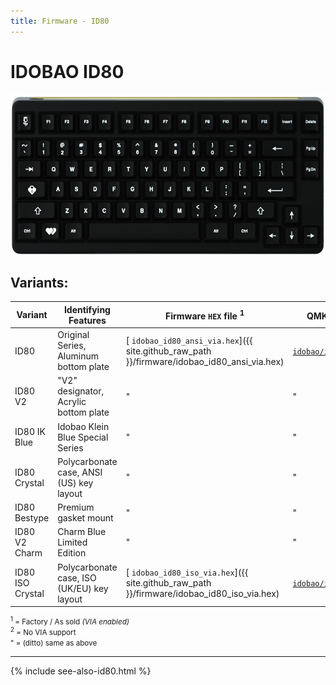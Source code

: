 ```yaml
---
title: Firmware - ID80
---
```


# IDOBAO ID80

<img src="../assets/img/idobao-id80.png" height="260" width="auto" style="display:block;margin-left:auto;margin-right:auto;">

## Variants:

| Variant | Identifying Features  | Firmware `HEX` file <sup>1</sup> | QMK Config<sup>2</sup> | Source Location |
|---------|-----------------------|-----------------------------|------------------------|:---------------:|
| ID80 | Original Series, Aluminum bottom plate | [<i class="fas fa-microchip"></i> `idobao_id80_ansi_via.hex`]({{ site.github_raw_path }}/firmware/idobao_id80_ansi_via.hex) | [<i class="fas fa-cog"></i> `idobao/id80/v1/ansi`](https://config.qmk.fm/#/idobao/id80/v1/ansi/LAYOUT) | [<i class="fab fa-github"></i> QMK]({{ site.github_qmk_path }}/id80/v1) |
| ID80 V2 | "V2" designator, Acrylic bottom plate | " | " | " |
| ID80 IK Blue | Idobao Klein Blue Special Series | " | " | " |
| ID80 Crystal | Polycarbonate case, ANSI (US) key layout | " | " | " |
| ID80 Bestype | Premium gasket mount | " | " | " |
| ID80 V2 Charm | Charm Blue Limited Edition  | " | " | " |
| ID80 ISO Crystal | Polycarbonate case, ISO (UK/EU) key layout | [<i class="fas fa-microchip"></i> `idobao_id80_iso_via.hex`]({{ site.github_raw_path }}/firmware/idobao_id80_iso_via.hex) | [<i class="fas fa-cog"></i> `idobao/id80/v1/iso`](https://config.qmk.fm/#/idobao/id80/v1/iso/LAYOUT_iso) | " |

<small class="text-muted"><sup>1</sup> = Factory / As sold *(VIA enabled)*<br>
<sup>2</sup> = <i class="fas fa-exclamation-triangle"></i> No VIA support<br>
" = (ditto) same as above</small>

---

{% include see-also-id80.html %}
